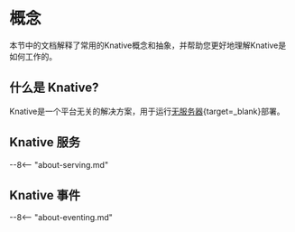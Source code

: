 # 概念

本节中的文档解释了常用的Knative概念和抽象，并帮助您更好地理解Knative是如何工作的。

## 什么是 Knative?

Knative是一个平台无关的解决方案，用于运行[无服务器](https://en.wikipedia.org/wiki/Serverless_computing){target=\_blank}部署。

## Knative 服务

--8<-- "about-serving.md"

## Knative 事件

--8<-- "about-eventing.md"

